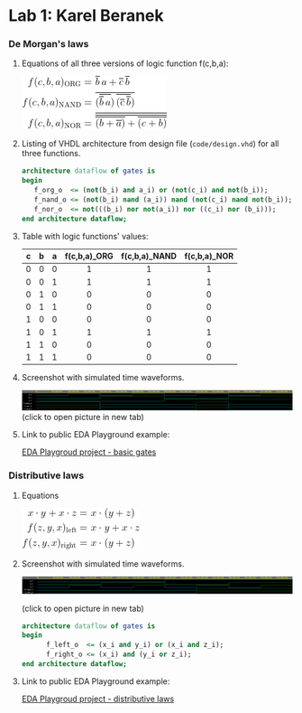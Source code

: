 # Lab 1: Karel Beranek

### De Morgan's laws

1. Equations of all three versions of logic function f(c,b,a):

   ![Logic function](images/Equations_black.png#gh-light-mode-only)

2. Listing of VHDL architecture from design file (`code/design.vhd`) for all three functions.

   ```vhdl
   architecture dataflow of gates is
   begin
      f_org_o  <= (not(b_i) and a_i) or (not(c_i) and not(b_i));
      f_nand_o <= (not(b_i) nand (a_i)) nand (not(c_i) nand not(b_i));     -- Mod-Fumc
      f_nor_o  <= not(((b_i) nor not(a_i)) nor ((c_i) nor (b_i)));         -- Mod-Func
   end architecture dataflow;

   ```

3. Table with logic functions' values:

   | **c** | **b** |**a** | **f(c,b,a)_ORG** | **f(c,b,a)_NAND** | **f(c,b,a)_NOR** |
   | :-: | :-: | :-: | :-: | :-: | :-: |
   | 0 | 0 | 0 | 1 | 1 | 1 |
   | 0 | 0 | 1 | 1 | 1 | 1 |
   | 0 | 1 | 0 | 0 | 0 | 0 |
   | 0 | 1 | 1 | 0 | 0 | 0 |
   | 1 | 0 | 0 | 0 | 0 | 0 | 
   | 1 | 0 | 1 | 1 | 1 | 1 |
   | 1 | 1 | 0 | 0 | 0 | 0 |
   | 1 | 1 | 1 | 0 | 0 | 0 |

4. Screenshot with simulated time waveforms.

   ![Waveform](images/Waveforms.png)
   (click to open picture in new tab)
   
3. Link to public EDA Playground example:

   [EDA Playgroud project - basic gates](https://www.edaplayground.com/x/vnvJ)
   
### Distributive laws
1. Equations

   ![Logic function](images/distributive_law_1_black.png#gh-light-mode-only)
   
2. Screenshot with simulated time waveforms.
   
      ![Waveform](images/Distributive_law.png)
      
      (click to open picture in new tab)
      ```vhdl
      architecture dataflow of gates is
      begin
            f_left_o  <= (x_i and y_i) or (x_i and z_i);
            f_right_o <= (x_i) and (y_i or z_i);
      end architecture dataflow;
      ```

3. Link to public EDA Playground example:
   
   [EDA Playgroud project - distributive laws](https://www.edaplayground.com/x/anrD)
